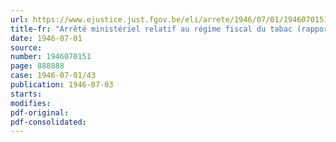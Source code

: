 ```yaml
---
url: https://www.ejustice.just.fgov.be/eli/arrete/1946/07/01/1946070151/justel
title-fr: "Arrêté ministériel relatif au régime fiscal du tabac (rapporte par AM 22-01-1948, art. 2)"
date: 1946-07-01
source:
number: 1946070151
page: 888888
case: 1946-07-01/43
publication: 1946-07-03
starts:
modifies:
pdf-original:
pdf-consolidated:
---
```


